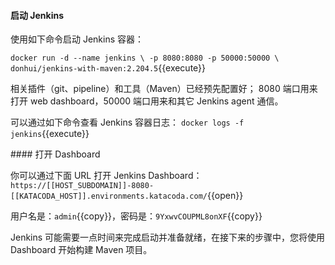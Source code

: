 #### 启动 Jenkins
使用如下命令启动 Jenkins 容器：

`docker run -d --name jenkins \
    -p 8080:8080 -p 50000:50000 \
    donhui/jenkins-with-maven:2.204.5`{{execute}}

相关插件（git、pipeline）和工具（Maven）已经预先配置好；
8080 端口用来打开 web dashboard，50000 端口用来和其它 Jenkins agent 通信。

可以通过如下命令查看 Jenkins 容器日志：
`docker logs -f jenkins`{{execute}}

#### 打开 Dashboard

你可以通过下面 URL 打开 Jenkins Dashboard：`https://[[HOST_SUBDOMAIN]]-8080-[[KATACODA_HOST]].environments.katacoda.com/`{{open}}

用户名是：`admin`{{copy}}，密码是：`9YxwvCOUPML8onXF`{{copy}}

Jenkins 可能需要一点时间来完成启动并准备就绪，在接下来的步骤中，您将使用 Dashboard 开始构建 Maven 项目。
